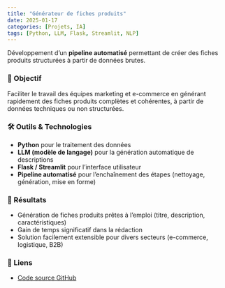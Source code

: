 ```yaml
---
title: "Générateur de fiches produits"
date: 2025-01-17
categories: [Projets, IA]
tags: [Python, LLM, Flask, Streamlit, NLP]
---
```


Développement d’un **pipeline automatisé** permettant de créer des fiches produits structurées à partir de données brutes.  

### 🎯 Objectif
Faciliter le travail des équipes marketing et e-commerce en générant rapidement des fiches produits complètes et cohérentes, à partir de données techniques ou non structurées.  

### 🛠️ Outils & Technologies
- **Python** pour le traitement des données  
- **LLM (modèle de langage)** pour la génération automatique de descriptions  
- **Flask / Streamlit** pour l’interface utilisateur  
- **Pipeline automatisé** pour l’enchaînement des étapes (nettoyage, génération, mise en forme)  

### 📌 Résultats
- Génération de fiches produits prêtes à l’emploi (titre, description, caractéristiques)  
- Gain de temps significatif dans la rédaction  
- Solution facilement extensible pour divers secteurs (e-commerce, logistique, B2B)  

### 🔗 Liens
- [Code source GitHub](https://github.com/Saamuel1/generateur-fiches-produits)
